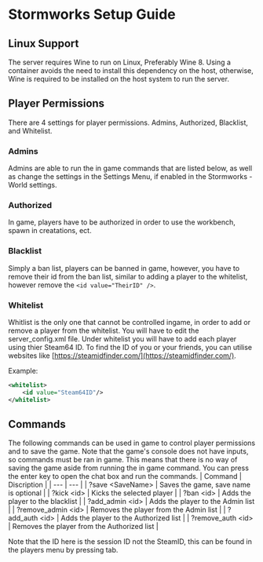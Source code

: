 # Stormworks Setup Guide

## Linux Support

The server requires Wine to run on Linux, Preferably Wine 8. Using a container avoids the need to install this dependency on the host, otherwise,  Wine is required to be installed on the host system to run the server. 

## Player Permissions

There are 4 settings for player permissions. Admins, Authorized, Blacklist, and Whitelist. 

### Admins

Admins are able to run the in game commands that are listed below, as well as change the settings in the Settings Menu, if enabled in the Stormworks - World settings. 

### Authorized

 In game, players have to be authorized in order to use the workbench, spawn in creatations, ect. 

### Blacklist

Simply a ban list, players can be banned in game, however, you have to remove their id from the ban list, similar to adding a player to the whitelist, however remove the `<id value="TheirID" />`. 

### Whitelist

Whitlist is the only one that cannot be controlled ingame, in order to add or remove a player from the whitelist. You will have to edit the server_config.xml file. 
Under whitelist you will have to add each player using thier Steam64 ID. To find the ID of you or your friends, you can utilise websites like [https://steamidfinder.com/](https://steamidfinder.com/).

Example:
```xml
<whitelist>
    <id value="Steam64ID"/>
</whitelist>
```

## Commands

The following commands can be used in game to control player permissions and to save the game. Note that the game's console does not have inputs, so commands must be ran in game. This means that there is no way of saving the game aside from running the in game command. You can press the enter key to open the chat box and run the commands.
| Command | Discription |
| --- | --- |
| ?save \<SaveName\> | Saves the game, save name is optional |
| ?kick \<id\> | Kicks the selected player |
| ?ban \<id\> | Adds the player to the blacklist |
| ?add_admin \<id\> | Adds the player to the Admin list |
| ?remove_admin \<id\> | Removes the player from the Admin list |
| ?add_auth \<id\> | Adds the player to the Authorized list |
| ?remove_auth \<id\> | Removes the player from the Authorized list |

Note that the ID here is the session ID not the SteamID, this can be found in the players menu by pressing tab.
